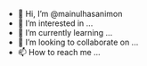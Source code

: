 - 👋 Hi, I’m @mainulhasanimon
- 👀 I’m interested in ...
- 🌱 I’m currently learning ...
- 💞️ I’m looking to collaborate on ...
- 📫 How to reach me ...

<!---
mainulhasanimon/mainulhasanimon is a ✨ special ✨ repository because its `README.md` (this file) appears on your GitHub profile.
You can click the Preview link to take a look at your changes.
--->
